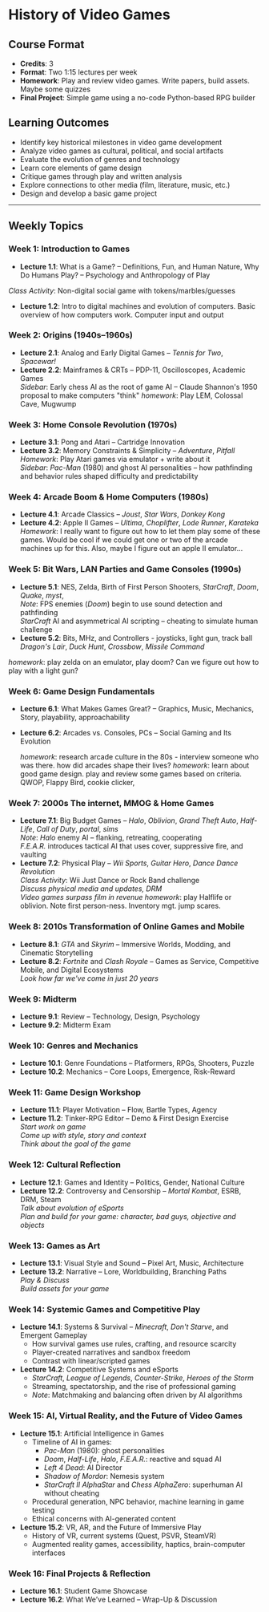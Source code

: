 # History of Video Games

## Course Format
- **Credits**: 3
- **Format**: Two 1:15 lectures per week
- **Homework**: Play and review video games. Write papers, build assets. Maybe some quizzes
- **Final Project**: Simple game using a no-code Python-based RPG builder

## Learning Outcomes
- Identify key historical milestones in video game development
- Analyze video games as cultural, political, and social artifacts
- Evaluate the evolution of genres and technology
- Learn core elements of game design
- Critique games through play and written analysis
- Explore connections to other media (film, literature, music, etc.)
- Design and develop a basic game project

---

## Weekly Topics

### Week 1: Introduction to Games
- **Lecture 1.1**: What is a Game? – Definitions, Fun, and Human Nature, Why Do Humans Play? – Psychology and Anthropology of Play
  
*Class Activity*: Non-digital social game with tokens/marbles/guesses
  
- **Lecture 1.2**: Intro to digital machines and evolution of computers. Basic overview of how computers work. Computer input and output 


### Week 2: Origins (1940s–1960s)
- **Lecture 2.1**: Analog and Early Digital Games – *Tennis for Two*, *Spacewar!*
- **Lecture 2.2**: Mainframes & CRTs – PDP-11, Oscilloscopes, Academic Games  
  *Sidebar*: Early chess AI as the root of game AI – Claude Shannon's 1950 proposal to make computers "think"
  *homework*: Play LEM, Colossal Cave, Mugwump
   
### Week 3: Home Console Revolution (1970s)
- **Lecture 3.1**: Pong and Atari – Cartridge Innovation
- **Lecture 3.2**: Memory Constraints & Simplicity – *Adventure*, *Pitfall*  
  *Homework*: Play Atari games via emulator + write about it  
  *Sidebar*: *Pac-Man* (1980) and ghost AI personalities – how pathfinding and behavior rules shaped difficulty and predictability

### Week 4: Arcade Boom & Home Computers (1980s)
- **Lecture 4.1**: Arcade Classics – *Joust*, *Star Wars*, *Donkey Kong*
- **Lecture 4.2**: Apple II Games – *Ultima*, *Choplifter*, *Lode Runner*, *Karateka*  
  *Homework*: I really want to figure out how to let them play some of these games. Would be cool if we could get one or two of the arcade machines up for this. Also, maybe I figure out an apple II emulator...

### Week 5: Bit Wars, LAN Parties and Game Consoles (1990s)
- **Lecture 5.1**: NES, Zelda, Birth of First Person Shooters, *StarCraft*, *Doom*, *Quake*, *myst*,  
  *Note*: FPS enemies (*Doom*) begin to use sound detection and pathfinding  
  *StarCraft* AI and asymmetrical AI scripting – cheating to simulate human challenge
- **Lecture 5.2**: Bits, MHz, and Controllers - joysticks, light gun, track ball  
  *Dragon's Lair*, *Duck Hunt*, *Crossbow*, *Missile Command*

*homework*: play zelda on an emulator, play doom? Can we figure out how to play with a light gun?

### Week 6: Game Design Fundamentals
- **Lecture 6.1**: What Makes Games Great? – Graphics, Music, Mechanics, Story, playability, approachability
- **Lecture 6.2**: Arcades vs. Consoles, PCs – Social Gaming and Its Evolution

  *homework*: research arcade culture in the 80s - interview someone who was there. how did arcades shape their lives?
  *homework*: learn about good game design. play and review some games based on criteria. QWOP, Flappy Bird, cookie clicker, 
  

### Week 7: 2000s The internet, MMOG & Home Games
- **Lecture 7.1**: Big Budget Games – *Halo*, *Oblivion*, *Grand Theft Auto*, *Half-Life*, *Call of Duty*, *portal*, *sims*  
  *Note*: *Halo* enemy AI – flanking, retreating, cooperating  
  *F.E.A.R.* introduces tactical AI that uses cover, suppressive fire, and vaulting
- **Lecture 7.2**: Physical Play – *Wii Sports*, *Guitar Hero*, *Dance Dance Revolution*  
  *Class Activity*: Wii Just Dance or Rock Band challenge  
  *Discuss physical media and updates, DRM*  
  *Video games surpass film in revenue*
  *homework*: play Halflife or oblivion. Note first person-ness. Inventory mgt. jump scares.

### Week 8: 2010s Transformation of Online Games and Mobile
- **Lecture 8.1**: *GTA* and *Skyrim* – Immersive Worlds, Modding, and Cinematic Storytelling
- **Lecture 8.2**: *Fortnite* and *Clash Royale* – Games as Service, Competitive Mobile, and Digital Ecosystems  
  *Look how far we've come in just 20 years*

### Week 9: Midterm
- **Lecture 9.1**: Review – Technology, Design, Psychology
- **Lecture 9.2**: Midterm Exam

### Week 10: Genres and Mechanics
- **Lecture 10.1**: Genre Foundations – Platformers, RPGs, Shooters, Puzzle
- **Lecture 10.2**: Mechanics – Core Loops, Emergence, Risk-Reward

### Week 11: Game Design Workshop
- **Lecture 11.1**: Player Motivation – Flow, Bartle Types, Agency
- **Lecture 11.2**: Tinker-RPG Editor – Demo & First Design Exercise  
  *Start work on game*  
  *Come up with style, story and context*  
  *Think about the goal of the game*

### Week 12: Cultural Reflection
- **Lecture 12.1**: Games and Identity – Politics, Gender, National Culture
- **Lecture 12.2**: Controversy and Censorship – *Mortal Kombat*, ESRB, DRM, Steam  
  *Talk about evolution of eSports*  
  *Plan and build for your game: character, bad guys, objective and objects*

### Week 13: Games as Art
- **Lecture 13.1**: Visual Style and Sound – Pixel Art, Music, Architecture
- **Lecture 13.2**: Narrative – Lore, Worldbuilding, Branching Paths  
  *Play & Discuss*  
  *Build assets for your game*

### Week 14: Systemic Games and Competitive Play
- **Lecture 14.1**: Systems & Survival – *Minecraft*, *Don't Starve*, and Emergent Gameplay  
  - How survival games use rules, crafting, and resource scarcity  
  - Player-created narratives and sandbox freedom  
  - Contrast with linear/scripted games
- **Lecture 14.2**: Competitive Systems and eSports  
  - *StarCraft*, *League of Legends*, *Counter-Strike*, *Heroes of the Storm*  
  - Streaming, spectatorship, and the rise of professional gaming  
  - *Note*: Matchmaking and balancing often driven by AI algorithms

### Week 15: AI, Virtual Reality, and the Future of Video Games
- **Lecture 15.1**: Artificial Intelligence in Games  
  - Timeline of AI in games:  
    - *Pac-Man* (1980): ghost personalities  
    - *Doom*, *Half-Life*, *Halo*, *F.E.A.R.*: reactive and squad AI  
    - *Left 4 Dead*: AI Director  
    - *Shadow of Mordor*: Nemesis system  
    - *StarCraft II AlphaStar* and *Chess AlphaZero*: superhuman AI without cheating  
  - Procedural generation, NPC behavior, machine learning in game testing  
  - Ethical concerns with AI-generated content
- **Lecture 15.2**: VR, AR, and the Future of Immersive Play  
  - History of VR, current systems (Quest, PSVR, SteamVR)  
  - Augmented reality games, accessibility, haptics, brain-computer interfaces

### Week 16: Final Projects & Reflection
- **Lecture 16.1**: Student Game Showcase
- **Lecture 16.2**: What We’ve Learned – Wrap-Up & Discussion
